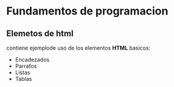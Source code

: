 # Fundamentos de programacion

## Elemetos de html

contiene ejemplode uso de los elementos **HTML** basicos:

- Encadezados
- Parrafos
- Listas
- Tablas